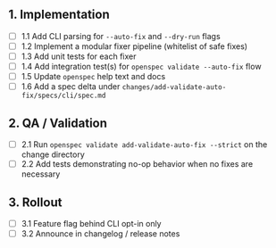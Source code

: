 ## 1. Implementation
- [ ] 1.1 Add CLI parsing for `--auto-fix` and `--dry-run` flags
- [ ] 1.2 Implement a modular fixer pipeline (whitelist of safe fixes)
- [ ] 1.3 Add unit tests for each fixer
- [ ] 1.4 Add integration test(s) for `openspec validate --auto-fix` flow
- [ ] 1.5 Update `openspec` help text and docs
- [ ] 1.6 Add a spec delta under `changes/add-validate-auto-fix/specs/cli/spec.md`

## 2. QA / Validation
- [ ] 2.1 Run `openspec validate add-validate-auto-fix --strict` on the change directory
- [ ] 2.2 Add tests demonstrating no-op behavior when no fixes are necessary

## 3. Rollout
- [ ] 3.1 Feature flag behind CLI opt-in only
- [ ] 3.2 Announce in changelog / release notes
